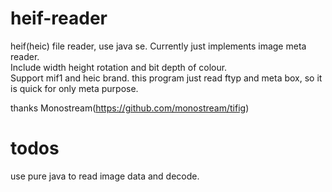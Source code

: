 # heif-reader
heif(heic) file reader, use java se. Currently just implements image meta reader.  
Include width height rotation and bit depth of colour.  
Support mif1 and heic brand.
this program just read ftyp and meta box, so it is quick for only meta purpose.

thanks Monostream(https://github.com/monostream/tifig)

# todos
use pure java to read image data and decode.
